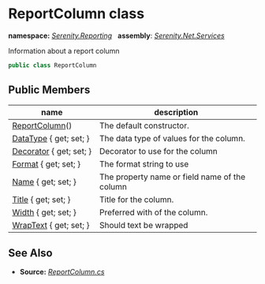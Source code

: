 # ReportColumn class
**namespace:** *[Serenity.Reporting](../README.md#serenity.reporting-namespace)*   **assembly**: *[Serenity.Net.Services](../README.md)*

Information about a report column

```csharp
public class ReportColumn
```

## Public Members

| name | description |
| --- | --- |
| [ReportColumn](ReportColumn/ReportColumn.md)() | The default constructor. |
| [DataType](ReportColumn/DataType.md) { get; set; } | The data type of values for the column. |
| [Decorator](ReportColumn/Decorator.md) { get; set; } | Decorator to use for the column |
| [Format](ReportColumn/Format.md) { get; set; } | The format string to use |
| [Name](ReportColumn/Name.md) { get; set; } | The property name or field name of the column |
| [Title](ReportColumn/Title.md) { get; set; } | Title for the column. |
| [Width](ReportColumn/Width.md) { get; set; } | Preferred with of the column. |
| [WrapText](ReportColumn/WrapText.md) { get; set; } | Should text be wrapped |

## See Also

* **Source:** *[ReportColumn.cs](https://github.com/serenity-is/Serenity/blob/master/src/Serenity.Net.Services/Reporting/DataReport/ReportColumn.cs)*